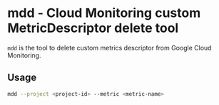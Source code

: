 # mdd - Cloud Monitoring custom MetricDescriptor delete tool

`mdd` is the tool to delete custom metrics descriptor from Google Cloud Monitoring.

## Usage

```bash
mdd --project <project-id> --metric <metric-name>
```
